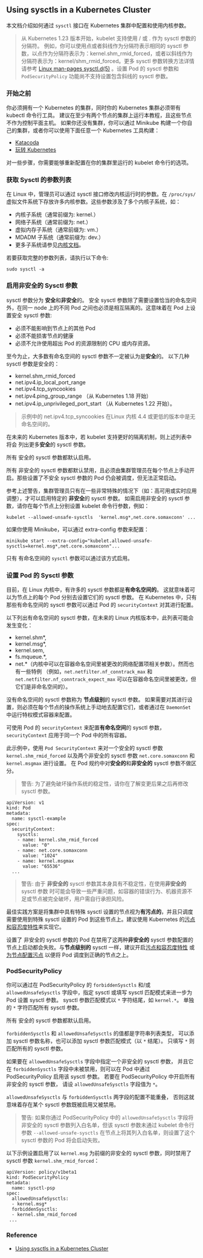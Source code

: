 ## Using sysctls in a Kubernetes Cluster

本文档介绍如何通过 `sysctl` 接口在 Kubernetes 集群中配置和使用内核参数。
> 从 Kubernetes 1.23 版本开始，kubelet 支持使用 / 或 . 作为 sysctl 参数的分隔符。 例如，你可以使用点或者斜线作为分隔符表示相同的 sysctl 参数，以点作为分隔符表示为：kernel.shm_rmid_forced，或者以斜线作为分隔符表示为：kernel/shm_rmid_forced。更多 sysctl 参数转换方法详情请参考 [Linux man-pages sysctl.d(5)](https://man7.org/linux/man-pages/man5/sysctl.d.5.html) 。设置 Pod 的 sysctl 参数和 `PodSecurityPolicy` 功能尚不支持设置包含斜线的 sysctl 参数。

### 开始之前

你必须拥有一个 Kubernetes 的集群，同时你的 Kubernetes 集群必须带有 kubectl 命令行工具。 建议在至少有两个节点的集群上运行本教程，且这些节点不作为控制平面主机。 如果你还没有集群，你可以通过 Minikube 构建一个你自己的集群，或者你可以使用下面任意一个 Kubernetes 工具构建：

- [Katacoda](https://www.katacoda.com/courses/kubernetes/playground)
- [玩转 Kubernetes](http://labs.play-with-k8s.com/)

对一些步骤，你需要能够重新配置在你的集群里运行的 kubelet 命令行的选项。

### 获取 Sysctl 的参数列表

在 Linux 中，管理员可以通过 sysctl 接口修改内核运行时的参数。在 `/proc/sys/` 虚拟文件系统下存放许多内核参数。这些参数涉及了多个内核子系统，如：

- 内核子系统（通常前缀为: kernel.）
- 网络子系统（通常前缀为: net.）
- 虚拟内存子系统（通常前缀为: vm.）
- MDADM 子系统（通常前缀为: dev.）
- 更多子系统请参见[内核文档](https://www.kernel.org/doc/Documentation/sysctl/README)。

若要获取完整的参数列表，请执行以下命令: 
```
sudo sysctl -a
```

### 启用非安全的 Sysctl 参数

sysctl 参数分为 **安全**和**非安全**的。 安全 sysctl 参数除了需要设置恰当的命名空间外，在同一 node 上的不同 Pod 之间也必须是相互隔离的。这意味着在 Pod 上设置安全 sysctl 参数: 

- 必须不能影响到节点上的其他 Pod
- 必须不能损害节点的健康
- 必须不允许使用超出 Pod 的资源限制的 CPU 或内存资源。

至今为止，大多数有命名空间的 sysctl 参数不一定被认为是**安全**的。 以下几种 sysctl 参数是安全的：

- kernel.shm_rmid_forced
- net.ipv4.ip_local_port_range
- net.ipv4.tcp_syncookies
- net.ipv4.ping_group_range （从 Kubernetes 1.18 开始）
- net.ipv4.ip_unprivileged_port_start （从 Kubernetes 1.22 开始）。

> 示例中的 net.ipv4.tcp_syncookies 在Linux 内核 4.4 或更低的版本中是无命名空间的。

在未来的 Kubernetes 版本中，若 kubelet 支持更好的隔离机制，则上述列表中将会 列出更多**安全**的 sysctl 参数。

所有 安全的 sysctl 参数都默认启用。

所有 非安全的 sysctl 参数都默认禁用，且必须由集群管理员在每个节点上手动开启。那些设置了不安全 sysctl 参数的 Pod 仍会被调度，但无法正常启动。

参考上述警告，集群管理员只有在一些非常特殊的情况下（如：高可用或实时应用调整），才可以启用特定的 **非安全**的 sysctl 参数。 如需启用非安全的 sysctl 参数，请你在每个节点上分别设置 kubelet 命令行参数，例如：

```
kubelet --allowed-unsafe-sysctls  'kernel.msg*,net.core.somaxconn' ...
```

如果你使用 Minikube，可以通过 extra-config 参数来配置：
```
minikube start --extra-config="kubelet.allowed-unsafe-sysctls=kernel.msg*,net.core.somaxconn"...
```

只有 有命名空间的 `sysctl` 参数可以通过该方式启用。

### 设置 Pod 的 Sysctl 参数

目前，在 Linux 内核中，有许多的 sysctl 参数都是**有命名空间的**。 这就意味着可以为节点上的每个 Pod 分别去设置它们的 sysctl 参数。 在 Kubernetes 中，只有那些有命名空间的 sysctl 参数可以通过 Pod 的 `securityContext` 对其进行配置。

以下列出有命名空间的 sysctl 参数，在未来的 Linux 内核版本中，此列表可能会发生变化：

- kernel.shm*,
- kernel.msg*,
- kernel.sem,
- fs.mqueue.*,
- net.*（内核中可以在容器命名空间里被更改的网络配置项相关参数）。然而也有一些特例 （例如，`net.netfilter.nf_conntrack_max` 和 `net.netfilter.nf_conntrack_expect_max` 可以在容器命名空间里被更改，但它们是非命名空间的）。

没有命名空间的 sysctl 参数称为 **节点级别**的 sysctl 参数。 如果需要对其进行设置，则必须在每个节点的操作系统上手动地去配置它们，或者通过在 `DaemonSet` 中运行特权模式容器来配置。

可使用 Pod 的 `securityContext` 来配置**有命名空间**的 sysctl 参数，`securityContext` 应用于同一个 Pod 中的所有容器。

此示例中，使用 `Pod SecurityContext` 来对一个安全的 sysctl 参数 `kernel.shm_rmid_forced` 以及两个非安全的 sysctl 参数 `net.core.somaxconn` 和 `kernel.msgmax` 进行设置。 在 Pod 规约中对**安全的**和**非安全的** sysctl 参数不做区分。

> 警告: 为了避免破坏操作系统的稳定性，请你在了解变更后果之后再修改 sysctl 参数。

```
apiVersion: v1
kind: Pod
metadata:
  name: sysctl-example
spec:
  securityContext:
    sysctls:
    - name: kernel.shm_rmid_forced
      value: "0"
    - name: net.core.somaxconn
      value: "1024"
    - name: kernel.msgmax
      value: "65536"
  ...
```

> 警告: 由于 **非安全的** sysctl 参数其本身具有不稳定性，在使用**非安全的** sysctl 参数 时可能会导致一些严重问题，如容器的错误行为、机器资源不足或节点被完全破坏，用户需自行承担风险。

最佳实践方案是将集群中具有特殊 sysctl 设置的节点视为**有污点的**，并且只调度需要使用到特殊 sysctl 设置的 Pod 到这些节点上。建议使用 Kubernetes 的[污点和容忍度特性](https://kubernetes.io/docs/reference/generated/kubectl/kubectl-commands/#taint)来实现它。

设置了 非安全的 sysctl 参数的 Pod 在禁用了这两种**非安全的** sysctl 参数配置的节点上启动都会失败。与**节点级别的** sysctl 一样，建议开启[污点和容忍度特性](https://kubernetes.io/docs/reference/generated/kubectl/kubectl-commands/#taint) 或 [为节点配置污点](https://kubernetes.io/zh/docs/concepts/scheduling-eviction/taint-and-toleration/) 以便将 Pod 调度到正确的节点之上。

### PodSecurityPolicy

你可以通过在 PodSecurityPolicy 的 `forbiddenSysctls` 和/或 `allowedUnsafeSysctls` 字段中，指定 sysctl 或填写 sysctl 匹配模式来进一步为 Pod 设置 sysctl 参数。 sysctl 参数匹配模式以 `*` 字符结尾，如 `kernel.*`。 单独的 `*` 字符匹配所有 sysctl 参数。

所有 安全的 sysctl 参数都默认启用。

`forbiddenSysctls` 和 `allowedUnsafeSysctls` 的值都是字符串列表类型， 可以添加 sysctl 参数名称，也可以添加 sysctl 参数匹配模式（以 `*` 结尾）。 只填写 `*` 则匹配所有的 sysctl 参数。

如果要在 `allowedUnsafeSysctls` 字段中指定一个非安全的 sysctl 参数， 并且它在 `forbiddenSysctls` 字段中未被禁用，则可以在 Pod 中通过 PodSecurityPolicy 启用该 sysctl 参数。 若要在 PodSecurityPolicy 中开启所有非安全的 sysctl 参数， 请设 `allowedUnsafeSysctls` 字段值为 `*`。

`allowedUnsafeSysctls` 与 `forbiddenSysctls` 两字段的配置不能重叠， 否则这就意味着存在某个 sysctl 参数既被启用又被禁用。

> 警告: 如果你通过 PodSecurityPolicy 中的 `allowedUnsafeSysctls` 字段将非安全的 sysctl 参数列入白名单，但该 sysctl 参数未通过 kubelet 命令行参数 `--allowed-unsafe-sysctls` 在节点上将其列入白名单，则设置了这个 sysctl 参数的 Pod 将会启动失败。

以下示例设置启用了以 `kernel.msg` 为前缀的非安全的 sysctl 参数，同时禁用了 sysctl 参数 `kernel.shm_rmid_forced`：

```
apiVersion: policy/v1beta1
kind: PodSecurityPolicy
metadata:
  name: sysctl-psp
spec:
  allowedUnsafeSysctls:
  - kernel.msg*
  forbiddenSysctls:
  - kernel.shm_rmid_forced
 ...
```

### Reference
- [Using sysctls in a Kubernetes Cluster](https://kubernetes.io/docs/tasks/administer-cluster/sysctl-cluster/)